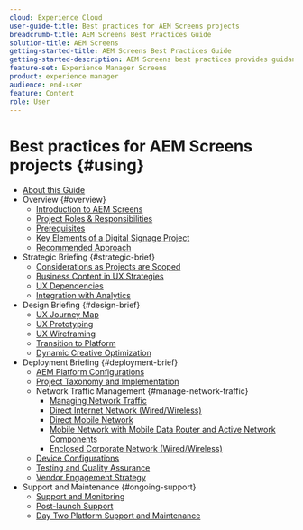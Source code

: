 ```yaml
---
cloud: Experience Cloud
user-guide-title: Best practices for AEM Screens projects
breadcrumb-title: AEM Screens Best Practices Guide
solution-title: AEM Screens
getting-started-title: AEM Screens Best Practices Guide
getting-started-description: AEM Screens best practices provides guidance on how to successfully plan and execute an AEM Screens project.
feature-set: Experience Manager Screens
product: experience manager
audience: end-user
feature: Content
role: User
---
```


# Best practices for AEM Screens projects {#using}

+ [About this Guide](about-guide.md)
+ Overview {#overview}
  + [Introduction to AEM Screens](introduction.md)
  + [Project Roles & Responsibilities](roles-responsibilities.md)
  + [Prerequisites](pre-requisites.md)
  + [Key Elements of a Digital Signage Project](getting-started-digital-signage.md)
  + [Recommended Approach](recommended-approach.md)
+ Strategic Briefing {#strategic-brief}
  + [Considerations as Projects are Scoped](pre-sales-considerations.md)
  + [Business Content in UX Strategies](business-content-strategy.md)
  + [UX Dependencies](ux-dependencies.md)
  + [Integration with Analytics](analytics.md)
+ Design Briefing {#design-brief}
  + [UX Journey Map](journey-map.md)
  + [UX Prototyping](prototypes.md)
  + [UX Wireframing](wireframes.md)
  + [Transition to Platform](transition-platform.md)
  + [Dynamic Creative Optimization](dynamic-creative-optimizations.md)
+ Deployment Briefing {#deployment-brief}
  + [AEM Platform Configurations](aem-platform-configurations.md)
  + [Project Taxonomy and Implementation](project-taxonomy-implementation.md)
  + Network Traffic Management {#manage-network-traffic}
      + [Managing Network Traffic](/help/using/managing-network-traffic.md)
      + [Direct Internet Network (Wired/Wireless)](/help/using/direct-internet-network.md)
      + [Direct Mobile Network](/help/using/mobile-network.md)
      + [Mobile Network with Mobile Data Router and Active Network Components](/help/using/mobile-network-router.md)
      + [Enclosed Corporate Network (Wired/Wireless)](/help/using/enclosed-corporate-network.md)
  + [Device Configurations](device-configurations.md)
  + [Testing and Quality Assurance](testing-quality-assurance.md)
  + [Vendor Engagement Strategy](vendor-engagement.md)
+ Support and Maintenance {#ongoing-support}
  + [Support and Monitoring](support-monitoring.md)
  + [Post-launch Support](post-launch-support.md)
  + [Day Two Platform Support and Maintenance](day-two-support-maintenance.md)
